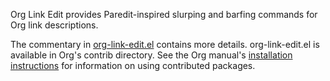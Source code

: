 Org Link Edit provides Paredit-inspired slurping and barfing commands
for Org link descriptions.

The commentary in [org-link-edit.el][el] contains more details.
org-link-edit.el is available in Org's contrib directory.  See the Org
manual's [installation instructions][install] for information on using
contributed packages.

[el]: https://git.sr.ht/~kyleam/org-link-edit/tree/master/org-link-edit.el#L24
[install]: http://orgmode.org/org.html#Installation
